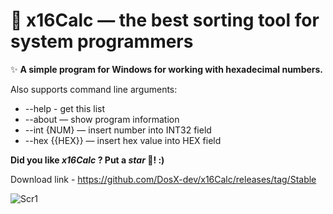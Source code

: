 # 💾 x16Calc — the best sorting tool for system programmers

✨ **A simple program for Windows for working with hexadecimal numbers.**

Also supports command line arguments:
* --help - get this list
* --about — show program information
* --int {NUM} — insert number into INT32 field
* --hex {{HEX}} — insert hex value into HEX field

**Did you like _x16Calc_ ? Put a _star_ 🌟!  :)**

Download link - https://github.com/DosX-dev/x16Calc/releases/tag/Stable

![Scr1](https://raw.githubusercontent.com/DosX-dev/x16Calc/main/screen.jpg)
